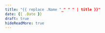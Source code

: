 ```yaml
---
title: "{{ replace .Name "_" " " | title }}"
date: {{ .Date }}
draft: true
hideReadMore: true
---
```



